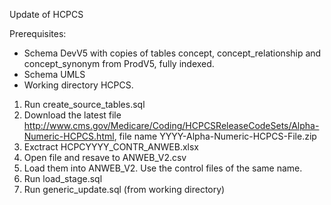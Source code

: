 Update of HCPCS

Prerequisites:
- Schema DevV5 with copies of tables concept, concept_relationship and concept_synonym from ProdV5, fully indexed. 
- Schema UMLS
- Working directory HCPCS.

1. Run create_source_tables.sql
2. Download the latest file http://www.cms.gov/Medicare/Coding/HCPCSReleaseCodeSets/Alpha-Numeric-HCPCS.html, file name YYYY-Alpha-Numeric-HCPCS-File.zip
3. Exctract HCPCYYYY_CONTR_ANWEB.xlsx
4. Open file and resave to ANWEB_V2.csv
5. Load them into ANWEB_V2. Use the control files of the same name.
6. Run load_stage.sql
7. Run generic_update.sql (from working directory)

 